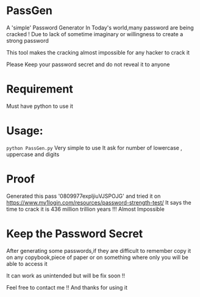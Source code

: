 # PassGen
A 'simple' Password Generator
In Today's world,many password are being cracked ! Due to lack of sometime imaginary or willingness to create a strong password

This tool makes the cracking almost impossible for any hacker to crack it

Please Keep your password secret and do not reveal it to anyone 

# Requirement 
Must have python to use it

# Usage:
`python PassGen.py`
Very simple to use
It ask for number of lowercase , uppercase and digits

# Proof
Generated this pass '0809977expljiuVJSPOJG' and tried it on https://www.my1login.com/resources/password-strength-test/
It says the time to crack it is 436 million trillion years !!!
Almost Impossible 

# Keep the Password Secret
After generating some passwords,if they are difficult to remember copy it on any copybook,piece of paper or on something where only you will be able to access it 



It can work as unintended but will be fix soon !!


Feel free to contact me !!
And thanks for using it 
